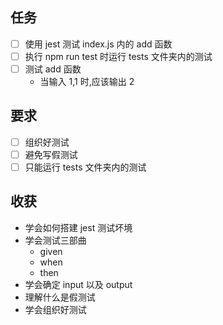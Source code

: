 ## 任务

- [ ] 使用 jest 测试 index.js 内的 add 函数
- [ ] 执行 npm run test 时运行 tests 文件夹内的测试
- [ ] 测试 add 函数
  - 当输入 1,1 时,应该输出 2

## 要求

- [ ] 组织好测试
- [ ] 避免写假测试
- [ ] 只能运行 tests 文件夹内的测试

## 收获

- 学会如何搭建 jest 测试坏境
- 学会测试三部曲
  - given
  - when
  - then
- 学会确定 input 以及 output
- 理解什么是假测试
- 学会组织好测试
